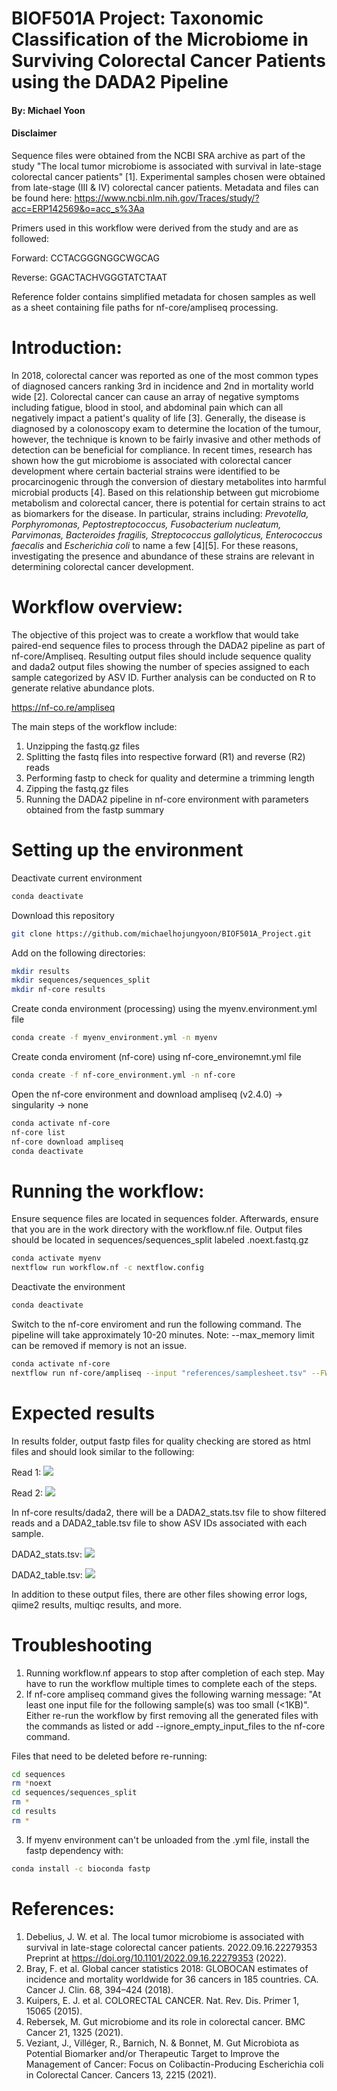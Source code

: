 # BIOF501A Project: Taxonomic Classification of the Microbiome in Surviving Colorectal Cancer Patients using the DADA2 Pipeline

#### By: Michael Yoon

#### Disclaimer
Sequence files were obtained from the NCBI SRA archive as part of the study "The local tumor microbiome is associated with survival in late-stage colorectal cancer patients" [1]. Experimental samples chosen were obtained from late-stage (III & IV) colorectal cancer patients. Metadata and files can be found here: https://www.ncbi.nlm.nih.gov/Traces/study/?acc=ERP142569&o=acc_s%3Aa

Primers used in this workflow were derived from the study and are as followed:

Forward: CCTACGGGNGGCWGCAG

Reverse: GGACTACHVGGGTATCTAAT

Reference folder contains simplified metadata for chosen samples as well as a sheet containing file paths for nf-core/ampliseq processing.

# Introduction:
In 2018, colorectal cancer was reported as one of the most common types of diagnosed cancers ranking 3rd in incidence and 2nd in mortality world wide [2]. Colorectal cancer can cause an array of negative symptoms including fatigue, blood in stool, and abdominal pain which can all negatively impact a patient's quality of life [3]. Generally, the disease is diagnosed by a colonoscopy exam to determine the location of the tumour, however, the technique is known to be fairly invasive and other methods of detection can be beneficial for compliance. In recent times, research has shown how the gut microbiome is associated with colorectal cancer development where certain bacterial strains were identified to be procarcinogenic through the conversion of diestary metabolites into harmful microbial products [4]. Based on this relationship between gut microbiome metabolism and colorectal cancer, there is potential for certain strains to act as biomarkers for the disease. In particular, strains including: _Prevotella, Porphyromonas, Peptostreptococcus, Fusobacterium nucleatum, Parvimonas, Bacteroides fragilis, Streptococcus gallolyticus, Enterococcus faecalis_ and _Escherichia coli_ to name a few [4][5]. For these reasons, investigating the presence and abundance of these strains are relevant in determining colorectal cancer development.

# Workflow overview:

The objective of this project was to create a workflow that would take paired-end sequence files to process through the DADA2 pipeline as part of nf-core/Ampliseq. Resulting output files should include sequence quality and dada2 output files showing the number of species assigned to each sample categorized by ASV ID. Further analysis can be conducted on R to generate relative abundance plots.

https://nf-co.re/ampliseq

The main steps of the workflow include:
1) Unzipping the fastq.gz files
2) Splitting the fastq files into respective forward (R1) and reverse (R2) reads
3) Performing fastp to check for quality and determine a trimming length
4) Zipping the fastq.gz files
5) Running the DADA2 pipeline in nf-core environment with parameters obtained from the fastp summary

# Setting up the environment

Deactivate current environment
```sh
conda deactivate
```

Download this repository
```sh
git clone https://github.com/michaelhojungyoon/BIOF501A_Project.git
```

Add on the following directories:
```sh
mkdir results
mkdir sequences/sequences_split
mkdir nf-core results
```

Create conda environment (processing) using the myenv.environment.yml file
```sh
conda create -f myenv_environment.yml -n myenv
```

Create conda enviroment (nf-core) using nf-core_environemnt.yml file
```sh
conda create -f nf-core_environment.yml -n nf-core
```

Open the nf-core environment and download ampliseq (v2.4.0) -> singularity -> none
```sh
conda activate nf-core
nf-core list
nf-core download ampliseq
conda deactivate
```

# Running the workflow:
Ensure sequence files are located in sequences folder. Afterwards, ensure that you are in the work directory with the workflow.nf file. Output files should be located in sequences/sequences_split labeled <sequence>.noext.fastq.gz
```sh
conda activate myenv
nextflow run workflow.nf -c nextflow.config
```

Deactivate the environment
```sh
conda deactivate
```

Switch to the nf-core enviroment and run the following command. The pipeline will take approximately 10-20 minutes.
Note: --max_memory limit can be removed if memory is not an issue.
```sh
conda activate nf-core
nextflow run nf-core/ampliseq --input "references/samplesheet.tsv" --FW_primer "CCTACGGGNGGCWGCAG" --RV_primer "GGACTACHVGGGTATCTAAT" --trunclenf 280 --trunclenr 240 --outdir "nf-core results" -profile singularity --max_memory '110.GB' 
```

# Expected results
In results folder, output fastp files for quality checking are stored as html files and should look similar to the following:

Read 1:
![](./figures/ERR10493211_R1_fastp.png)

Read 2:
![](./figures/ERR10493211_R2_fastp.png)

In nf-core results/dada2, there will be a DADA2_stats.tsv file to show filtered reads and a DADA2_table.tsv file to show ASV IDs associated with each sample.

DADA2_stats.tsv:
![](./figures/dada2_stats.png)

DADA2_table.tsv:
![](./figures/dada2_table.png)

In addition to these output files, there are other files showing error logs, qiime2 results, multiqc results, and more.

# Troubleshooting
1) Running workflow.nf appears to stop after completion of each step. May have to run the workflow multiple times to complete each of the steps.
2) If nf-core ampliseq command gives the following warning message: "At least one input file for the following sample(s) was too small (<1KB)". 
Either re-run the workflow by first removing all the generated files with the commands as listed or add --ignore_empty_input_files to the nf-core command. 

Files that need to be deleted before re-running:
```sh
cd sequences
rm *noext
cd sequences/sequences_split
rm *
cd results
rm *
```

3) If myenv environment can't be unloaded from the .yml file, install the fastp dependency with:
```sh
conda install -c bioconda fastp
```

# References:
1. Debelius, J. W. et al. The local tumor microbiome is associated with survival in late-stage colorectal cancer patients. 2022.09.16.22279353 Preprint at https://doi.org/10.1101/2022.09.16.22279353 (2022).
2. Bray, F. et al. Global cancer statistics 2018: GLOBOCAN estimates of incidence and mortality worldwide for 36 cancers in 185 countries. CA. Cancer J. Clin. 68, 394–424 (2018).
3. Kuipers, E. J. et al. COLORECTAL CANCER. Nat. Rev. Dis. Primer 1, 15065 (2015).
4. Rebersek, M. Gut microbiome and its role in colorectal cancer. BMC Cancer 21, 1325 (2021).
5. Veziant, J., Villéger, R., Barnich, N. & Bonnet, M. Gut Microbiota as Potential Biomarker and/or Therapeutic Target to Improve the Management of Cancer: Focus on Colibactin-Producing Escherichia coli in Colorectal Cancer. Cancers 13, 2215 (2021).
